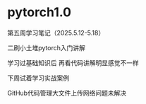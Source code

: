 # pytorch1.0
第五周学习笔记（2025.5.12-5.18）

二刷小土堆pytorch入门讲解

学习过基础知识后 再看代码讲解明显感觉不一样

下周试着学习实战案例

GitHub代码管理大文件上传网络问题未解决
